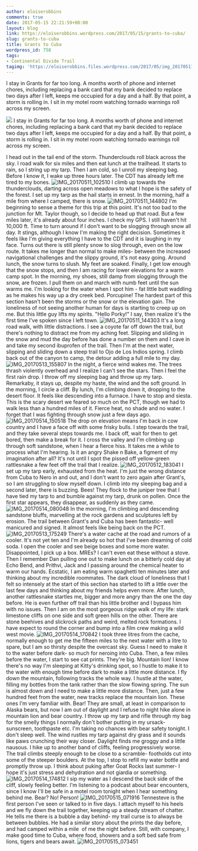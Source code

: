 ```yaml
---
author: eloiserobbins
comments: true
date: 2017-05-15 22:21:59+00:00
layout: blog
link: https://eloiserobbins.wordpress.com/2017/05/15/grants-to-cuba/
slug: grants-to-cuba
title: Grants to Cuba
wordpress_id: 758
tags:
- Continental Divide Trail
tagimg: 'https://eloiserobbins.files.wordpress.com/2017/05/img_20170511_130106.jpg'
---
```


I stay in Grants for far too long. A months worth of phone and internet chores, including replacing a bank card that my bank decided to replace two days after I left, keeps me occupied for a day and a half. By that point, a storm is rolling in. I sit in my motel room watching tornado warnings roll across my screen.


[![](https://eloiserobbins.files.wordpress.com/2017/05/img_20170511_130106.jpg)](https://eloiserobbins.files.wordpress.com/2017/05/img_20170511_130106.jpg)
I stay in Grants for far too long. A months worth of phone and internet chores, including replacing a bank card that my bank decided to replace two days after I left, keeps me occupied for a day and a half. By that point, a storm is rolling in. I sit in my motel room watching tornado warnings roll across my screen.

I head out in the tail end of the storm. Thunderclouds roll black across the sky. I road walk for six miles and then eat lunch at the trailhead. It starts to rain, so I string up my tarp. Then I am cold, so I unroll my sleeping bag. Before I know it, I wake up three hours later. The CDT has already left me tired to my bones.
![IMG_20170511_102510](https://eloiserobbins.files.wordpress.com/2017/05/img_20170511_102510.jpg)
I climb up towards the thunderclouds, darting across open meadows to what I hope is the safety of the forest. I set up my tarp as the hail starts in ernest. In the morning, half a mile from where I camped, there is snow.
![IMG_20170511_144802](https://eloiserobbins.files.wordpress.com/2017/05/img_20170511_144802.jpg)
I'm beginning to sense a theme for this trip at this point. It's not too bad to the junction for Mt. Taylor though, so I decide to head up that road. But a few miles later, it's already about four inches. I check my GPS. I still haven't hit 10,000 ft. Time to turn around if I don't want to be slogging through snow all day. It stings, although I know I'm making the right decision. Sometimes it feels like I'm giving everything I have to the CDT and it is laughing in my face.
Turns out there is still plenty snow to slog through, even on the low route. It takes me longer than normal to make miles- between the increased navigational challenges and the slippy ground, it's not easy going. Around lunch, the snow turns to slush. My feet are soaked. Finally, I get low enough that the snow stops, and then I am racing for lower elevations for a warm camp spot.
In the morning, my shoes, still damp from slogging through the snow, are frozen. I pull them on and march with numb feet until the sun warms me. I'm looking for the water when I spot him - fat little butt waddling as he makes his way up a dry creek bed. Porcupine! The hardest part of this section hasn't been the storms or the snow or the elevation gain. The loneliness of not seeing another human for days is starting to creep up on me. But this little guy lifts my spirits. "Hello Porky!" I say, then realize it's the first time I've spoken since I left town.
![IMG_20170511_144303](https://eloiserobbins.files.wordpress.com/2017/05/img_20170511_1443031.jpg)
It's a long road walk, with little distractions. I see a coyote far off down the trail, but there's nothing to distract me from my aching feet. Slipping and sliding in the snow and mud the day before has done a number on them and I cave in and take my second ibuprofen of the trail. Then I'm at the next water, slipping and sliding down a steep trail to Ojo de Los Indios spring. I climb back out of the canyon to camp, the detour adding a full mile to my day.
![IMG_20170513_155807](https://eloiserobbins.files.wordpress.com/2017/05/img_20170513_155807.jpg)
In the night, a fierce wind wakes me. The trees thrash violently overhead and I realize I can't see the stars. Then I feel the first rain drop. I throw off my sleeping bag and throw up my tarp. Remarkaby, it stays up, despite my haste, the wind and the soft ground.
In the morning, I circle a cliff. By lunch, I'm climbing down it, dropping to the desert floor. It feels like descending into a furnace. I have to stop and siesta. This is the scary desert we feared so much on the PCT, though we had to walk less than a hundred miles of it. Fierce heat, no shade and no water. I forget that I was fighting through snow just a few days ago.
![IMG_20170514_150518](https://eloiserobbins.files.wordpress.com/2017/05/img_20170514_150518.jpg)
The drop on elevation means I'm back in cow country and I have a face off with some frisky bulls. I step towards the trail, and they take several steps towards me. I back off, wait for then to get bored, then make a break for it.
I cross the valley and I'm climbing up through soft sandstone, when I hear a fierce hiss. It takes me a while to process what I'm hearing. Is it an angry Shake n Bake, a figment of my imagination after all? It's not until I spot the pissed off yellow-green rattlesnake a few feet off the trail that I realize.
![IMG_20170512_183041](https://eloiserobbins.files.wordpress.com/2017/05/img_20170512_183041.jpg)
I set up my tarp early, exhausted from the heat. I'm just the wrong distance from Cuba to Nero in and out, and I don't want to zero again after Grant's, so I am struggling to slow myself down. I climb into my sleeping bag and a second later, there is buzzing. Bees! They flock to the juniper tree that I have tied my tarp to and bumble against my tarp, drunk on pollen. Once the first star appears, they disappear, as suddenly as they came.
![IMG_20170514_080048](https://eloiserobbins.files.wordpress.com/2017/05/img_20170514_080048.jpg)
In the morning, I'm climbing and descending sandstone bluffs, marvelling at the rock gardens and sculptures left by erosion. The trail between Grant's and Cuba has been fantastic- well manicured and signed. It almost feels like being back on the PCT.
![IMG_20170513_175249](https://eloiserobbins.files.wordpress.com/2017/05/img_20170513_175249.jpg)
There's a water cache at the road and rumors of a cooler. It's not yet ten and I'm already so hot that I've been dreaming of cold soda. I open the cooler and see beige boxes and some more water. Disappointed, I pick up a box. MREs? I can't even eat these without a stove. Then I remember Dan pulling one out to make lunch on a bitterly cold day at Echo Bend, and Prithvi, Jack and I passing around the chemical heater to warm our hands. Ecstatic, I am eating warm spaghetti ten minutes later and thinking about my incredible roommates. The dark cloud of loneliness that I felt so intensely at the start of this section has started to lift a little over the last few days and thinking about my friends helps even more.
After lunch, another rattlesnake startles me, bigger and more angry than the one the day before. He is even further off trail than his little brother and I bypass him with no issues. Then I am on the most gorgeous ridge walk of my life: stark limestone cliffs on one side and soft green hills on the other. There are stone beehives and slickrock paths and weird, melted rock formations. I have expect to round the corner and bump into a film crew making a wild west movie.
![IMG_20170514_170842](https://eloiserobbins.files.wordpress.com/2017/05/img_20170514_170842.jpg)
I took three litres from the cache, normally enough to get me the fifteen miles to the next water with a litre to spare, but I am so thirsty despite the overcast sky. Guess I need to make it to the water before dark- so much for neroing into Cuba. Then, a few miles before the water, I start to see cat prints. They're big. Mountain lion!
I know there's no way I'm sleeping at Kitty's drinking spot, so I hustle to make it to the water with enough time before dark to make a little more distance. I fly down the mountain, following tracks the whole way. I hustle at the water, filling my bottles from the tank rather than the slow flowing spring. The sun is almost down and I need to make a little more distance. Then, just a few hundred feet from the water, new tracks replace the mountain lion. These ones I'm very familiar with. Bear! They are small, at least in comparison to Alaska bears, but now I am out of daylight and I refuse to night hike alone in mountain lion and bear country. I throw up my tarp and rifle through my bag for the smelly things I normally don't bother putting in my ursack- sunscreen, toothpaste etc. I'm taking no chances with bear safety tonight.
I don't sleep well. The wind rustles my tarp against dry grass and it sounds like paws crunching their way closer. Daylight finds me groggy and a little nausous. I hike up to another band of cliffs, feeling progressively worse. The trail climbs steeply enough to be close to a scramble- footholds cut into some of the steeper boulders. At the top, I stop to refill my water bottle and promptly throw up. I think about puking after Goat Rocks last summer- I hope it's just stress and dehydration and not giardia or something.
![IMG_20170514_174812](https://eloiserobbins.files.wordpress.com/2017/05/img_20170514_174812.jpg)
I sip my water as I descend the back side of the cliff, slowly feeling better. I'm listening to a podcast about bear encounters, since I know I'll be safe in a motel room tonight when I hear something behind me. Bear? No! Person!
![IMG_20170515_071916](https://eloiserobbins.files.wordpress.com/2017/05/img_20170515_071916.jpg)
Tennesteve is the first person I've seen or talked to in five days. I attach myself to his heels and we fly down the trail together, keeping up a steady stream of chatter. He tells me there is a bubble a day behind- my trail curse is to always be between bubbles. He had a similar story about the prints the day before, and had camped within a mile  of me the night before. Still, with company, I make good time to Cuba, where food, showers and a soft bed safe from lions, tigers and bears await.
![IMG_20170515_073451](https://eloiserobbins.files.wordpress.com/2017/05/img_20170515_073451.jpg)
